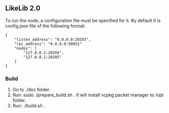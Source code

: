 ## LikeLib 2.0
To run the node, a configuration file must be specified for it.
By default it is config.json file of the following format:

```
{
    "listen_address": "0.0.0.0:20203",
    "rpc_address": "0.0.0.0:50051"
    "nodes": [
        "127.0.0.1:20204",
        "127.0.0.1:20205"
    ]
}
```

### Build
1. Go to ./doc folder.
1. Run: sudo ./prepare_build.sh . It will install vcpkg packet manager to /opt folder. 
2. Run: ./build.sh .
